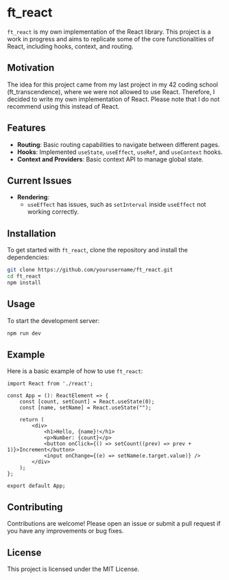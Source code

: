 # ft_react

`ft_react` is my own implementation of the React library. This project is a work in progress and aims to replicate some of the core functionalities of React, including hooks, context, and routing.

## Motivation

The idea for this project came from my last project in my 42 coding school (ft_transcendence), where we were not allowed to use React. Therefore, I decided to write my own implementation of React. Please note that I do not recommend using this instead of React.

## Features

- **Routing**: Basic routing capabilities to navigate between different pages.
- **Hooks**: Implemented `useState`, `useEffect`, `useRef`, and `useContext` hooks.
- **Context and Providers**: Basic context API to manage global state.

## Current Issues

- **Rendering**: 
  - `useEffect` has issues, such as `setInterval` inside `useEffect` not working correctly.

## Installation

To get started with `ft_react`, clone the repository and install the dependencies:

```bash
git clone https://github.com/yourusername/ft_react.git
cd ft_react
npm install
```

## Usage

To start the development server:

```bash
npm run dev
```

## Example

Here is a basic example of how to use `ft_react`:

```tsx
import React from './react';

const App = (): ReactElement => {
    const [count, setCount] = React.useState(0);
    const [name, setName] = React.useState("");

    return (
        <div>
            <h1>Hello, {name}!</h1>
            <p>Number: {count}</p>
            <button onClick={() => setCount((prev) => prev + 1)}>Increment</button>
            <input onChange={(e) => setName(e.target.value)} />
        </div>
    );
};

export default App;
```

## Contributing

Contributions are welcome! Please open an issue or submit a pull request if you have any improvements or bug fixes.

## License

This project is licensed under the MIT License.
